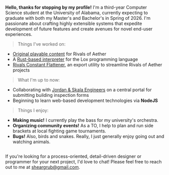 **Hello, thanks for stopping by my profile!** I'm a third-year Computer Science student at the University of Alabama, currently expecting to graduate with both my Master's and Bachelor's in Spring of 2026. I'm passionate about crafting highly extensible systems that expedite development of future features and create avenues for novel end-user experiences.

> Things I've worked on:
- [Original playable content](https://steamcommunity.com/id/Sheargrub/myworkshopfiles/) for Rivals of Aether
- A [Rust-based interpreter](https://github.com/Sheargrub/crablox) for the Lox programming language
- [Rivals Constant Flattener](https://github.com/Sheargrub/rivals-constant-flattener), an export utility to streamline Rivals of Aether projects

> What I'm up to now:
- Collaborating with [Jordan & Skala Engineers](https://www.jordanskala.com/) on a central portal for submitting building inspection forms
- Beginning to learn web-based development technologies via **NodeJS**

> Things I enjoy:
- **Making music!** I currently play the bass for my university's orchestra.
- **Organizing community events!** As a TO, I help to plan and run side brackets at local fighting game tournaments.
- **Bugs!** Also, birds and snakes. Really, I just generally enjoy going out and watching animals.
## 
If you're looking for a process-oriented, detail-driven designer or programmer for your next project, I'd love to chat! Please feel free to reach out to me at sheargrub@gmail.com.
